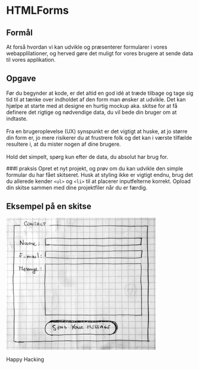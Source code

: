 # HTMLForms

## Formål
At forså hvordan vi kan udvikle og præsenterer formularer i vores webapplilationer, og herved gøre det muligt for vores brugere at sende data til vores applikation.

## Opgave
Før du begynder at kode, er det altid en god idé at træde tilbage og tage sig tid til at tænke over indholdet af den form man ønsker at udvikle. Det kan hjælpe at  starte med at designe en hurtig mockup aka. skitse for at få definere det rigtige og nødvendige data, du vil bede din bruger om at indtaste.<br><br>
Fra en brugeroplevelse (UX) synspunkt er det vigtigt at huske, at jo større din form er, jo mere risikerer du at frustrere folk og det kan i værste tilfælde resultere i, at du mister nogen af dine brugere.<br><br>Hold det simpelt, spørg kun efter de data, du absolut har brug for.

###I praksis
Opret et nyt projekt, og prøv om du kan udvikle den simple formular du har fået skitseret. Husk at styling ikke er vigtigt endnu, brug det du allerede kender `<ul>` og `<li>` til at placerer inputfelterne korrekt. Opload din skitse sammen med dine projektfiler når du er færdig.

## Eksempel på en skitse
![Formular skitse](https://github.com/rts-cmk-opgaver/HTMLForms/blob/main/form-sketch-low.jpg "Formular skitse")

Happy Hacking
